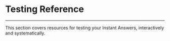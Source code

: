# Testing Reference

----

This section covers resources for testing your Instant Answers, interactively and systematically.